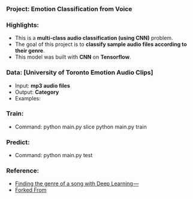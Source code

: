 ### Project: Emotion Classification from Voice

### Highlights:
  - This is a **multi-class audio classification (using CNN)** problem.
  - The goal of this project is to **classify sample audio files according to their genre**.
  - This model was built with **CNN** on **Tensorflow**.

### Data: [University of Toronto Emotion Audio Clips]
  - Input: **mp3 audio files**
  - Output: **Category**
  - Examples:

    
### Train:
  - Command: python main.py slice
             python main.py train


### Predict:
  - Command: python main.py test

  
### Reference:
 - [Finding the genre of a song with Deep Learning —](https://chatbotslife.com/finding-the-genre-of-a-song-with-deep-learning-da8f59a61194)
 - [Forked From](https://github.com/despoisj/DeepAudioClassification)
